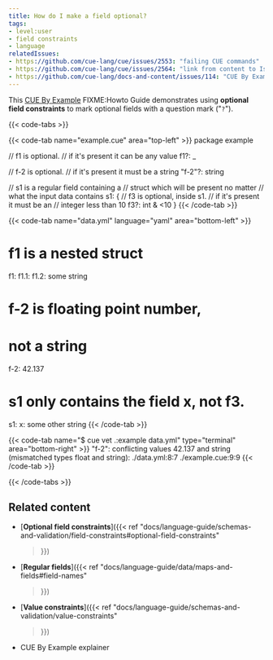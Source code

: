 ```yaml
---
title: How do I make a field optional?
tags:
- level:user
- field constraints
- language
relatedIssues:
- https://github.com/cue-lang/cue/issues/2553: "failing CUE commands"
- https://github.com/cue-lang/cue/issues/2564: "link from content to Issue"
- https://github.com/cue-lang/docs-and-content/issues/114: "CUE By Example explainer"
---
```


This [CUE By Example](FIXME:explainer) FIXME:Howto Guide demonstrates using
**optional field constraints** to mark optional fields with a question mark
("`?`").

{{< code-tabs >}}

{{< code-tab name="example.cue" area="top-left" >}}
package example

// f1 is optional.
// if it's present it can be any value
f1?: _

// f-2 is optional.
// if it's present it must be a string
"f-2"?: string

// s1 is a regular field containing a
// struct which will be present no matter
// what the input data contains
s1: {
	// f3 is optional, inside s1.
	// if it's present it must be an
	// integer less than 10
	f3?: int & <10
}
{{< /code-tab >}}

{{< code-tab name="data.yml" language="yaml" area="bottom-left" >}}
# f1 is a nested struct
f1: 
  f1.1:
    f1.2: some string

# f-2 is floating point number,
# not a string
f-2: 42.137

# s1 only contains the field x, not f3.
s1:
  x: some other string
{{< /code-tab >}}

{{< code-tab name="$ cue vet .:example data.yml" type="terminal" area="bottom-right" >}}
"f-2": conflicting values 42.137 and string (mismatched types float and string):
    ./data.yml:8:7
    ./example.cue:9:9
{{< /code-tab >}}

{{< /code-tabs >}}

## Related content

- [**Optional field constraints**]({{< ref
    "docs/language-guide/schemas-and-validation/field-constraints#optional-field-constraints"
  >}})
- [**Regular fields**]({{< ref
    "docs/language-guide/data/maps-and-fields#field-names"
  >}})
- [**Value constraints**]({{< ref
    "docs/language-guide/schemas-and-validation/value-constraints"
  >}})
- CUE By Example explainer
